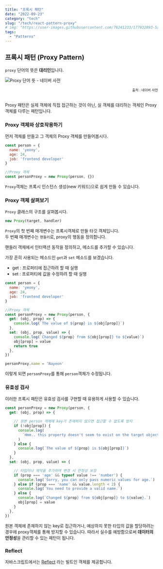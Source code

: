 ```yaml
---
title: "프록시 패턴"
date: "2022-09-23"
category: "tech"
slug: "/tech/react-pattern-proxy"
# img: "https://user-images.githubusercontent.com/76241233/177932893-5a504b26-12e4-4ade-b1ce-1951d072ba82.jpg"
tags:
  - "Patterns"
---
```


## 프록시 패턴 (Proxy Pattern)

`proxy` 단어의 뜻은 **대리인**입니다. 

![Proxy 단어 뜻 - 네이버 사전](https://user-images.githubusercontent.com/76241233/191401927-69d5773e-a6ef-467f-96b8-5aa3ee883097.png)
<div style="font-size: 0.7rem; text-align: end">출처 : 네이버 사전</div><br/>


Proxy 패턴은 실제 객체에 직접 접근하는 것이 아닌, 실 객체를 대리하는 객체인 Proxy 객체를 다루는 패턴입니다.

### Proxy 객체와 상호작용하기

먼저 객체를 만들고 그 객체의 Proxy 객체를 만들어봅시다.

```javascript
const person = {
  name: 'yeony',
  age: 24,
  job: 'frontend developer'
}

//Proxy 객체
const personProxy = new Proxy(person, {})
```

`Proxy`객체는 프록시 인스턴스 생성(new 키워드)으로 쉽게 만들 수 있습니다.

### Proxy 객체 살펴보기

`Proxy` 클래스의 구조를 살펴봅시다.

```javascript
new Proxy(target, handler)
```

`Proxy`의 첫 번째 매개변수는 프록시객체로 만들 타깃 객체입니다.   
두 번째 매개변수는 `핸들러`로, proxy의 행동을 정의합니다. 

핸들러 객체에서 인터랙션 동작을 정의하고, 메소드를 추가할 수 있습니다. 

가장 흔히 사용되는 메소드인 `get`과 `set` 메소드를 보겠습니다.

* get : 프로퍼티에 접근하려 할 때 실행
* set : 프로퍼티에 값을 수정하려 할 때 실행

```javascript
const person = {
  name: 'yeony',
  age: 24,
  job: 'frontend developer'
}

//Proxy 객체
const personProxy = new Proxy(person, {
  get: (obj, prop) => {
    console.log(`The value of ${prop} is ${obj[prop]}`)
  },
  set: (obj, prop, value) => {
    console.log(`Changed ${prop} from ${obj[prop]} to ${value}`)
    obj[prop] = value
    return true
  },
})

personProxy.name = 'Nayeon'
```

이렇게 되면 `personProxy`를 통해 `person`객체가 수정됩니다.

### 유효성 검사

이러한 프록시 패턴은 유효성 검사를 구현할 때 유용하게 사용할 수 있습니다.

```javascript
const personProxy = new Proxy(person, {
  get: (obj, prop) => {

    // 원본 person 객체에 key가 존재하지 않으면 접근할 수 없도록 방지
    if (!obj[prop]) {
      console.log(
        `Hmm.. this property doesn't seem to exist on the target object`
      )
    } else {
      console.log(`The value of ${prop} is ${obj[prop]}`)
    }
  },
  set: (obj, prop, value) => {

    // 타입이나 제약을 추가하여 변경 시 안정성 보장
    if (prop === 'age' && typeof value !== 'number') {
      console.log(`Sorry, you can only pass numeric values for age.`)
    } else if (prop === 'name' && value.length < 2) {
      console.log(`You need to provide a valid name.`)
    } else {
      console.log(`Changed ${prop} from ${obj[prop]} to ${value}.`)
      obj[prop] = value
    }
  },
})
```

원본 객체에 존재하지 않는 key로 접근하거나, 예상하지 못한 타입의 값을 할당하려는 경우에 proxy객체를 통해 방지할 수 있습니다. 따라서 실수를 예방함으로써 **데이터의 안정성**을 관리할 수 있는 패턴이 됩니다.


### Reflect

자바스크립트에서는 [Reflect](https://developer.mozilla.org/en-US/docs/Web/JavaScript/Reference/Global_Objects/Reflect) 라는 빌트인 객체를 제공합니다.



